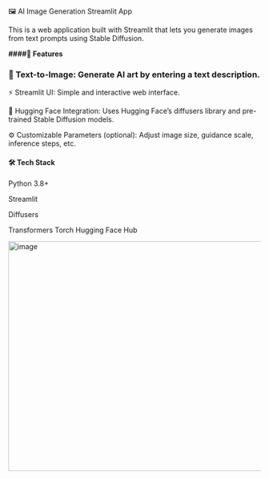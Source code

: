 🖼️ AI Image Generation Streamlit App

This is a web application built with Streamlit
 that lets you generate images from text prompts using Stable Diffusion.

**####🚀 Features**
### 🎨 Text-to-Image: Generate AI art by entering a text description.

⚡ Streamlit UI: Simple and interactive web interface.

🔗 Hugging Face Integration: Uses Hugging Face’s diffusers library and pre-trained Stable Diffusion models.

⚙️ Customizable Parameters (optional): Adjust image size, guidance scale, inference steps, etc.

#### 🛠️ Tech Stack

Python 3.8+

Streamlit

Diffusers

Transformers
Torch
Hugging Face Hub



<img width="528" height="459" alt="image" src="https://github.com/user-attachments/assets/b732b803-cec5-4aa4-96fa-0adbfaef8f1d" />





